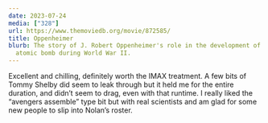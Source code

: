 ```yaml
---
date: 2023-07-24
media: ["328"]
url: https://www.themoviedb.org/movie/872585/
title: Oppenheimer
blurb: The story of J. Robert Oppenheimer's role in the development of the
  atomic bomb during World War II.
---
```


Excellent and chilling, definitely worth the IMAX treatment. A few bits of Tommy Shelby did seem to leak through but it held me for the entire duration, and didn’t seem to drag, even with that runtime. I really liked the “avengers assemble” type bit but with real scientists and am glad for some new people to slip into Nolan’s roster.


